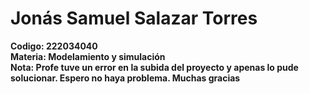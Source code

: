 # Jonás Samuel Salazar Torres
<b>Codigo:<b/> 222034040 <br/>
<b>Materia:<b/> Modelamiento y simulación <br/>
<b>Nota:<b/> Profe tuve un error en la subida del proyecto y apenas lo pude solucionar. Espero no haya problema. Muchas gracias

